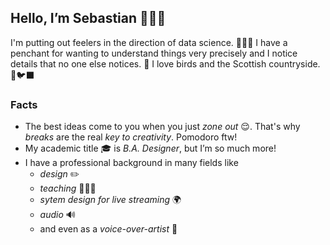 ## Hello, I’m Sebastian 🙋🏻‍♂️

I'm putting out feelers in the direction of data science. 👨🏻‍💻
I have a penchant for wanting to understand things very precisely and I notice details that no one else notices. 🔎
I love birds and the Scottish countryside. 🐇🐦‍⬛

### Facts 

- The best ideas come to you when you just _zone out_ 😌. That's why _breaks_ are the real _key to creativity_. Pomodoro ftw!
- My academic title 🎓 is _B.A. Designer_, but I’m so much more!
- I have a professional background in many fields like
  - _design_ ✏️
  - _teaching_ 👨🏻‍🏫
  - _sytem design for live streaming_ 🌍
  - _audio_ 🔊
  - and even as a _voice-over-artist_ 🎤
